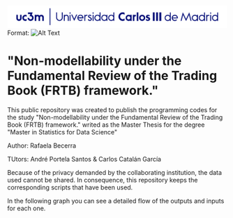 ![GitHub Logo](/Portada_Logo.png)
Format: ![Alt Text](url)

# "Non-modellability under the Fundamental Review of the Trading Book (FRTB) framework."

This public repository was created to publish the programming codes for the study "Non-modellability under the Fundamental Review of the Trading Book (FRTB) framework." writed as the Master Thesis for the degree "Master in Statistics for Data Science"

Author: Rafaela Becerra

TUtors: André Portela Santos & Carlos Catalán García

Because of the privacy demanded by the collaborating institution, the data used cannot be shared. In consequence, this repository keeps the corresponding scripts that have been used. 

In the following graph you can see a detailed flow of the outputs and inputs for each one.



